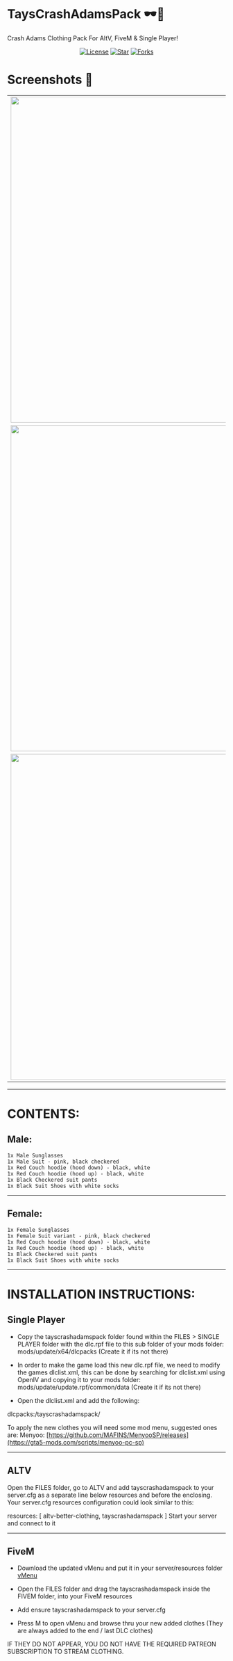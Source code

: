 # TaysCrashAdamsPack 🕶️🎸

Crash Adams Clothing Pack For AltV, FiveM &amp; Single Player!

<p align="center">
  <a href="https://github.com/TayMcKenzieNZ/TaysCrashAdamsPack"><img src="https://img.shields.io/badge/license-AGPL--3.0-blue.svg" alt="License"></a>
  <a href="https://github.com/TayMcKenzieNZ/TaysCrashAdamsPack"><img src="https://img.shields.io/github/stars/TayMcKenzieNZ/TaysCrashAdamsPack.svg?style=social" alt="Star"></a>
  <a href="https://github.com/TayMcKenzieNZ/TaysCrashAdamsPack"><img src="https://img.shields.io/github/forks/TayMcKenzieNZ/TaysCrashAdamsPack.svg?style=social&label=Forks" alt="Forks"></a>
</p>


# Screenshots 📸

| | | |
|-|-|-|
| <img src="SCREENSHOTS/CrashAdams001.png" width="750"> | <img src="SCREENSHOTS/CrashAdams002.png" width="750"> | <img src="SCREENSHOTS/CrashAdams003.png" width="750"> |
| <img src="SCREENSHOTS/CrashAdams004.png" width="750"> | <img src="SCREENSHOTS/CrashAdams005.png" width="750"> | <img src="SCREENSHOTS/CrashAdams006.png" width="750"> |
| <img src="SCREENSHOTS/CrashAdams007.png" width="750"> | <img src="SCREENSHOTS/CrashAdams008.png" width="750"> | <img src="SCREENSHOTS/CrashAdams009.png" width="750"> |


----------------------------------------------------------------

# CONTENTS:


## Male: 

```
1x Male Sunglasses
1x Male Suit - pink, black checkered
1x Red Couch hoodie (hood down) - black, white
1x Red Couch hoodie (hood up) - black, white
1x Black Checkered suit pants
1x Black Suit Shoes with white socks
```


----------------------------------------

## Female:

```
1x Female Sunglasses
1x Female Suit variant - pink, black checkered
1x Red Couch hoodie (hood down) - black, white
1x Red Couch hoodie (hood up) - black, white
1x Black Checkered suit pants
1x Black Suit Shoes with white socks
```


----------------------------------------

# INSTALLATION INSTRUCTIONS:

## Single Player

- Copy the tayscrashadamspack folder found within the FILES > SINGLE PLAYER folder with the dlc.rpf file to this sub folder of your mods folder: mods/update/x64/dlcpacks (Create it if its not there)

- In order to make the game load this new dlc.rpf file, we need to modify the games dlclist.xml, this can be done by searching for dlclist.xml using OpenIV and copying it to your mods folder: mods/update/update.rpf/common/data (Create it if its not there)

- Open the dlclist.xml and add the following:

dlcpacks:/tayscrashadamspack/

To apply the new clothes you will need some mod menu, suggested ones are:
Menyoo: [https://github.com/MAFINS/MenyooSP/releases](https://gta5-mods.com/scripts/menyoo-pc-sp)

--------------------------------------

## ALTV

Open the FILES folder, go to ALTV and add tayscrashadamspack to your server.cfg as a separate line below resources and before the enclosing. Your server.cfg resources configuration could look similar to this:

resources: [
altv-better-clothing,
tayscrashadamspack
]
Start your server and connect to it

--------------------------------------

## FiveM

- Download the updated vMenu and put it in your server/resources folder [vMenu](https://github.com/ProjectFairnessLabs/PF-vMenu/releases)

- Open the FILES folder and drag the tayscrashadamspack inside the FIVEM folder, into your FiveM resources

- Add ensure tayscrashadamspack to your server.cfg

- Press M to open vMenu and browse thru your new added clothes (They are always added to the end / last DLC clothes)

IF THEY DO NOT APPEAR, YOU DO NOT HAVE THE REQUIRED PATREON SUBSCRIPTION TO STREAM CLOTHING.
